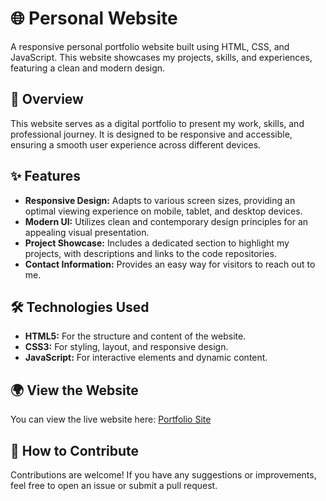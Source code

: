 # 🌐 Personal Website

A responsive personal portfolio website built using HTML, CSS, and JavaScript. This website showcases my projects, skills, and experiences, featuring a clean and modern design.

## 📄 Overview

This website serves as a digital portfolio to present my work, skills, and professional journey. It is designed to be responsive and accessible, ensuring a smooth user experience across different devices.

## ✨ Features

- **Responsive Design:** Adapts to various screen sizes, providing an optimal viewing experience on mobile, tablet, and desktop devices.
- **Modern UI:** Utilizes clean and contemporary design principles for an appealing visual presentation.
- **Project Showcase:** Includes a dedicated section to highlight my projects, with descriptions and links to the code repositories.
- **Contact Information:** Provides an easy way for visitors to reach out to me.

## 🛠️ Technologies Used

- **HTML5:** For the structure and content of the website.
- **CSS3:** For styling, layout, and responsive design.
- **JavaScript:** For interactive elements and dynamic content.

## 🌍 View the Website

You can view the live website here: [Portfolio Site](https://itsrgit.github.io/Portfolio-SIte/)

## 🤝 How to Contribute

Contributions are welcome! If you have any suggestions or improvements, feel free to open an issue or submit a pull request.
